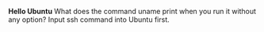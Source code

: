 **Hello Ubuntu**
What does the command uname print when you run it without any option?
Input ssh command into Ubuntu first.
